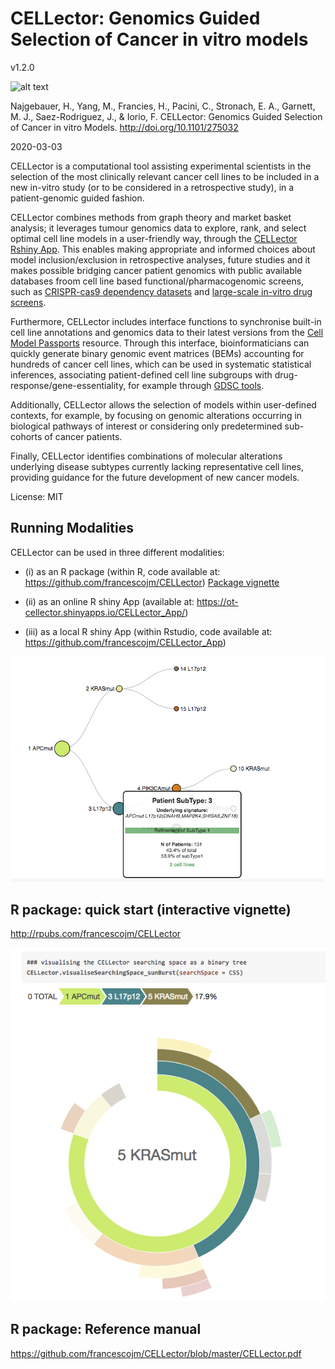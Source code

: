 # CELLector: Genomics Guided Selection of Cancer in vitro models
v1.2.0

![alt text](https://github.com/najha/CELLector_App/blob/master/www/cellcultures.jpg)

Najgebauer, H., Yang, M., Francies, H., Pacini, C., Stronach, E. A., Garnett, M. J., Saez-Rodriguez, J., & Iorio, F. CELLector: Genomics Guided Selection of Cancer in vitro Models. http://doi.org/10.1101/275032

2020-03-03

CELLector is a computational tool assisting experimental scientists in the selection of the most clinically relevant cancer cell lines to be included in a new in-vitro study (or to be considered in a retrospective study), in a patient-genomic guided fashion.

CELLector combines methods from graph theory and market basket analysis; it leverages tumour genomics data to explore, rank, and select optimal cell line models in a user-friendly way, through the [CELLector Rshiny App](https://github.com/francescojm/CELLector_app). This enables making appropriate and informed choices about model inclusion/exclusion in retrospective analyses, future studies and it makes possible bridging cancer patient genomics with public available databases froom cell line based functional/pharmacogenomic screens, such as [CRISPR-cas9 dependency datasets](https://score.depmap.sanger.ac.uk/) and [large-scale in-vitro drug screens](https://www.cancerrxgene.org/).

Furthermore, CELLector includes interface functions to synchronise built-in cell line annotations and genomics data to their latest versions from the [Cell Model Passports](https://cellmodelpassports.sanger.ac.uk/) resource. Through this interface, bioinformaticians can quickly generate binary genomic event matrices (BEMs) accounting for hundreds of cancer cell lines, which can be used in systematic statistical inferences, associating patient-defined cell line subgroups with drug-response/gene-essentiality, for example through [GDSC tools](https://gdsctools.readthedocs.io/en/master/).

Additionally, CELLector allows the selection of models within user-defined contexts, for example, by focusing on genomic alterations occurring in biological pathways of interest or considering only predetermined sub-cohorts of cancer patients. 

Finally, CELLector identifies combinations of molecular alterations underlying disease subtypes currently lacking representative cell lines, providing guidance for the future development of new cancer models.

License: MIT

## Running Modalities

CELLector can be used in three different modalities:
  - (i) as an R package (within R, code available at: https://github.com/francescojm/CELLector)
  [Package vignette](https://rpubs.com/francescojm/CELLector)
  
  - (ii) as an online R shiny App (available at: https://ot-cellector.shinyapps.io/CELLector_App/)
  
  - (iii) as a local R shiny App (within Rstudio, code available at: https://github.com/francescojm/CELLector_App)

![alt text](www/preview1.png)

## R package: quick start (interactive vignette)

http://rpubs.com/francescojm/CELLector

![alt text](www/preview2.png)

## R package: Reference manual

https://github.com/francescojm/CELLector/blob/master/CELLector.pdf




